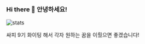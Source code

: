 ### Hi there 👋 안녕하세요!

![stats](https://github-readme-stats-git-masterrstaa-rickstaa.vercel.app/api?username=CastleOnCow&&show_icons=true&theme=white)

<!--
**CastleOnCow/CastleOnCow** is a ✨ _special_ ✨ repository because its `README.md` (this file) appears on your GitHub profile.

Here are some ideas to get you started:

- 🔭 I’m currently working on 싸피 9기
- 🌱 I’m currently learning 파이썬을 통한 웹
- 👯 I’m looking to collaborate on 싸피 맴버 및 교수님
- 💬 Ask me about : 아무거나 물어보세요
- 📫 How to reach me: 
- ⚡ Fun fact: 재미없습니다.
--> 싸피 9기 화이팅 해서 각자 원하는 꿈을 이뤘으면 좋겠습니다!
